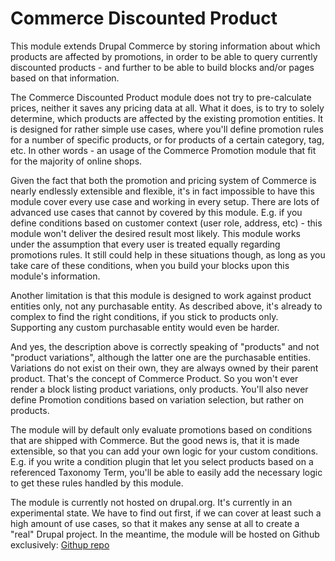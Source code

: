 Commerce Discounted Product
===========================

This module extends Drupal Commerce by storing information about which products
are affected by promotions, in order to be able to query currently discounted
products - and further to be able to build blocks and/or pages based on that
information.

The Commerce Discounted Product module does not try to pre-calculate prices,
neither it saves any pricing data at all. What it does, is to try to solely
determine, which products are affected by the existing promotion entities. It is
designed for rather simple use cases, where you'll define promotion rules for a
number of specific products, or for products of a certain category, tag, etc.
In other words - an usage of the Commerce Promotion module that fit for the
majority of online shops.

Given the fact that both the promotion and pricing system of Commerce is nearly
endlessly extensible and flexible, it's in fact impossible to have this module
cover every use case and working in every setup. There are lots of advanced use
cases that cannot by covered by this module. E.g. if you define conditions based
on customer context (user role, address, etc) - this module won't deliver the
desired result most likely. This module works under the assumption that every
user is treated equally regarding promotions rules. It still could help in these
situations though, as long as you take care of these conditions, when you build
your blocks upon this module's information.

Another limitation is that this module is designed to work against product
entities only, not any purchasable entity. As described above, it's already to
complex to find the right conditions, if you stick to products only. Supporting
any custom purchasable entity would even be harder.

And yes, the description above is correctly speaking of "products" and not
"product variations", although the latter one are the purchasable entities.
Variations do not exist on their own, they are always owned by their parent
product. That's the concept of Commerce Product. So you won't ever render a
block listing product variations, only products. You'll also never define
Promotion conditions based on variation selection, but rather on products. 

The module will by default only evaluate promotions based on conditions that are
shipped with Commerce. But the good news is, that it is made extensible, so that
you can add your own logic for your custom conditions. E.g. if you write a
condition plugin that let you select products based on a referenced Taxonomy
Term, you'll be able to easily add the necessary logic to get these rules
handled by this module.

The module is currently not hosted on drupal.org. It's currently in an
experimental state. We have to find out first, if we can cover at least such a
high amount of use cases, so that it makes any sense at all to create a "real"
Drupal project.
In the meantime, the module will be hosted on Github exclusively:
[Githup repo](https://github.com/agoradesign/commerce_discounted_product)

